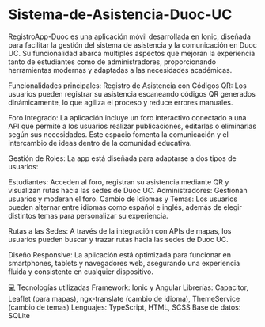 # Sistema-de-Asistencia-Duoc-UC
RegistroApp-Duoc es una aplicación móvil desarrollada en Ionic, diseñada para facilitar la gestión del sistema de asistencia y la comunicación en Duoc UC. Su funcionalidad abarca múltiples aspectos que mejoran la experiencia tanto de estudiantes como de administradores, proporcionando herramientas modernas y adaptadas a las necesidades académicas.

Funcionalidades principales:
Registro de Asistencia con Códigos QR: Los usuarios pueden registrar su asistencia escaneando códigos QR generados dinámicamente, lo que agiliza el proceso y reduce errores manuales.

Foro Integrado: La aplicación incluye un foro interactivo conectado a una API que permite a los usuarios realizar publicaciones, editarlas o eliminarlas según sus necesidades. Este espacio fomenta la comunicación y el intercambio de ideas dentro de la comunidad educativa.

Gestión de Roles: La app está diseñada para adaptarse a dos tipos de usuarios:

Estudiantes: Acceden al foro, registran su asistencia mediante QR y visualizan rutas hacia las sedes de Duoc UC.
Administradores: Gestionan usuarios y moderan el foro.
Cambio de Idiomas y Temas: Los usuarios pueden alternar entre idiomas como español e inglés, además de elegir distintos temas para personalizar su experiencia.

Rutas a las Sedes: A través de la integración con APIs de mapas, los usuarios pueden buscar y trazar rutas hacia las sedes de Duoc UC.

Diseño Responsive:
La aplicación está optimizada para funcionar en smartphones, tablets y navegadores web, asegurando una experiencia fluida y consistente en cualquier dispositivo.

💻 Tecnologías utilizadas
Framework: Ionic y Angular
Librerías: Capacitor, Leaflet (para mapas), ngx-translate (cambio de idioma), ThemeService (cambio de temas)
Lenguajes: TypeScript, HTML, SCSS
Base de datos: SQLite
